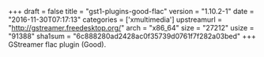 +++
draft = false
title = "gst1-plugins-good-flac"
version = "1.10.2-1"
date = "2016-11-30T07:17:13"
categories = ['xmultimedia']
upstreamurl = "http://gstreamer.freedesktop.org/"
arch = "x86_64"
size = "27212"
usize = "91388"
sha1sum = "6c888280ad2428ac0f35739d0761f7f282a03bed"
+++
GStreamer flac plugin (Good).